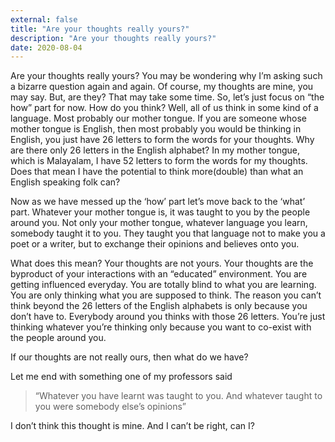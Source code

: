 ```yaml
---
external: false
title: "Are your thoughts really yours?"
description: "Are your thoughts really yours?"
date: 2020-08-04
---
```


Are your thoughts really yours? You may be wondering why I’m asking such a bizarre question again and again. Of course, my thoughts are mine, you may say. But, are they? That may take some time. So, let’s just focus on “the how” part for now. How do you think? Well, all of us think in some kind of a language. Most probably our mother tongue. If you are someone whose mother tongue is English, then most probably you would be thinking in English, you just have 26 letters to form the words for your thoughts. Why are there only 26 letters in the English alphabet? In my mother tongue, which is Malayalam, I have 52 letters to form the words for my thoughts. Does that mean I have the potential to think more(double) than what an English speaking folk can?

Now as we have messed up the ‘how’ part let’s move back to the ‘what’ part. Whatever your mother tongue is, it was taught to you by the people around you. Not only your mother tongue, whatever language you learn, somebody taught it to you. They taught you that language not to make you a poet or a writer, but to exchange their opinions and believes onto you.

What does this mean? Your thoughts are not yours. Your thoughts are the byproduct of your interactions with an “educated” environment. You are getting influenced everyday. You are totally blind to what you are learning. You are only thinking what you are supposed to think. The reason you can’t think beyond the 26 letters of the English alphabets is only because you don’t have to. Everybody around you thinks with those 26 letters. You’re just thinking whatever you’re thinking only because you want to co-exist with the people around you.

If our thoughts are not really ours, then what do we have?

Let me end with something one of my professors said

> “Whatever you have learnt was taught to you. And whatever taught to you were somebody else’s opinions”

I don’t think this thought is mine. And I can’t be right, can I?
